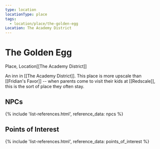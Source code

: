 ```yaml
---
type: location
locationType: place
tags:
  - location/place/the-golden-egg
Location: The Academy District
---
```


# The Golden Egg
Place, <span class="dataview inline-field"><span class="inline-field-key">Location</span><span class="inline-field-value">[[The Academy District]]</span></span>

An inn in [[The Academy District]]. This place is more upscale than [[Fridian's Favor]] -- when parents come to visit their kids at [[Redscale]], this is the sort of place they often stay.

## NPCs
{% include 'list-references.html', reference_data: npcs %}

## Points of Interest
{% include 'list-references.html', reference_data: points_of_interest %}
